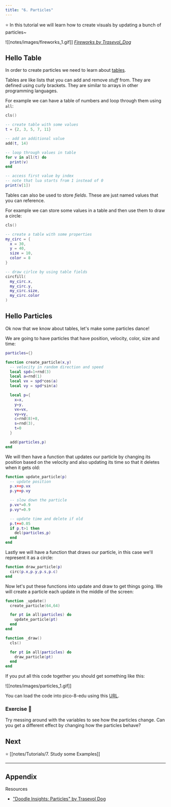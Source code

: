 ```yaml
---
title: "6. Particles"
---
```


⭐️ In this tutorial we will learn how to create visuals by updating a bunch of particles~

![[notes/images/fireworks_1.gif]]
*[Fireworks by Trasevol_Dog](https://trasevol.dog/2017/04/04/doodle-insights-11-particles/)* 

## Hello Table

In order to create particles we need to learn about [tables](https://pico-8.fandom.com/wiki/Tables).

Tables are like lists that you can add and remove *stuff* from. They are defined using curly brackets. They are similar to arrays in other programming languages.

For example we can have a table of numbers and loop through them using `all`:

```lua
cls()

-- create table with some values
t = {2, 3, 5, 7, 11}

-- add an additional value
add(t, 14)

-- loop through values in table
for v in all(t) do
  print(v)
end

-- access first value by index
-- note that lua starts from 1 instead of 0
print(v[1])
```

Tables can also be used to store *fields*. These are just named values that you can reference.

For example we can store some values in a table and then use them to draw a circle:

```lua
cls()

-- create a table with some properties
my_circ = {
  x = 30,
  y = 40,
  size = 10,
  color = 8
}

-- draw cirlce by using table fields
circfill(
  my_circ.x,
  my_circ.y,
  my_circ.size,
  my_circ.color
)
```

## Hello Particles

Ok now that we know about tables, let's make some particles dance!

We are going to have particles that have position, velocity, color, size and time:

```lua
particles={}

function create_particle(x,y)
  -- velocity in random direction and speed
  local spd=1+rnd(3)
  local a=rnd(1)
  local vx = spd*cos(a) 
  local vy = spd*sin(a)

  local p={
    x=x,
    y=y,
    vx=vx,
    vy=vy,
    c=rnd(8)+8,
    s=rnd(3),
    t=0
  }

  add(particles,p)
end
```

We will then have a function that updates our particle by changing its position based on the velocity and also updating its time so that it deletes when it gets old:

```lua
function update_particle(p)
  -- update position
  p.x+=p.vx
  p.y+=p.vy

  -- slow down the particle
  p.vx*=0.9
  p.vy*=0.9

  -- update time and delete if old
  p.t+=0.05
  if p.t>1 then
    del(particles,p)
  end
end
```

Lastly we will have a function that draws our particle, in this case we'll represent it as a circle:

```lua
function draw_particle(p)
  circ(p.x,p.y,p.s,p.c)
end
```

Now let's put these functions into update and draw to get things going. We will create a particle each update in the middle of the screen:

```lua
function _update()
  create_particle(64,64)

  for pt in all(particles) do
    update_particle(pt)
  end
end

function _draw()
  cls()

  for pt in all(particles) do
    draw_particle(pt)
  end
end
```

If you put all this code together you should get something like this:

![[notes/images/particles_1.gif]]

You can load the code into pico-8-edu using this [URL](https://www.pico-8-edu.com/?c=AHB4YQLZAW8CAC5Mji5tjK1srmevT0HBrM5tjC7tzQ1kTK4sjA7g6oPdO-0Q_y8xv7AbXBAUD5He-wSXn-8Obdi8QfIMxzfnl4_QNV0Xy4b5IXqHZ2iCTCtAJiDN3ZCcd9NBaV4NXbVj6rQ0TGl4rCwNRFIhF_2sbMRpGxofM8asVgaMsWTsmfotvBAGfVNsGSltCqMtRE3iyaBJElcOSA7dlu8k1uv9tBK5bys8yxWvIS8yshTMiCIPbJQjYzOdMHqeIkuE0VfIogR3zWz0UbRSeWnGS0FrrKbZ6ia687wWes1YI60vquNElfKdBS3VbG3rGeYWsmipWHuHZqipDNPGi6Un9BfSd1AOuXKzHsjbWv9oLBmVK2cWCJZ4JJBzRxMPvIVmeRfyKFkULlgULPDAhg8asXMPq51FekGK8D3xxCxJBJlGhsp8c0QPpl8QI89oNRFKNEmmH5lKudTGo1KiNVYN5NLi-61rXmFxAQ==&g=w-w-w-w1HQHw-w2Xw-w3Xw-w2HQH).

### Exercise 🍓

Try messing around with the variables to see how the particles change. Can you get a different effect by changing how the particles behave?

## Next

⭐️ [[notes/Tutorials/7. Study some Examples]]

<hr>

## Appendix

Resources
- ["Doodle Insights: Particles" by Trasevol Dog](https://trasevol.dog/2017/04/04/doodle-insights-11-particles/)